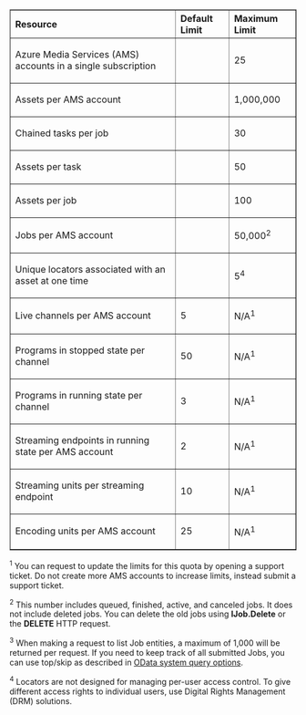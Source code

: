 <table cellspacing="0" border="1">
<tr>
   <th align="left" valign="middle">Resource</th>
   <th align="left" valign="middle">Default Limit</th>
   <th align="left" valign="middle">Maximum Limit</th>
</tr>
<tr>
   <td valign="middle"><p>Azure Media Services (AMS) accounts in a single subscription</p></td>
   <td valign="middle"><p></p></td>
   <td valign="middle"><p>25</p></td>
</tr>
<tr>
   <td valign="middle"><p>Assets per AMS account</p></td>
   <td valign="middle"><p></p></td>
   <td valign="middle"><p>1,000,000</p></td>
</tr>
<tr>
   <td valign="middle"><p>Chained tasks per job</p></td>
   <td valign="middle"><p></p></td>
   <td valign="middle"><p>30</p></td>
</tr>
<tr>
   <td valign="middle"><p>Assets per task</p></td>
   <td valign="middle"><p></p></td>
   <td valign="middle"><p>50</p></td>
</tr>
<tr>
   <td valign="middle"><p>Assets per job</p></td>
   <td valign="middle"><p></p></td>
   <td valign="middle"><p>100</p></td>
</tr>
<tr>
   <td valign="middle"><p>Jobs per AMS account </p></td>
   <td valign="middle"><p></p></td>
   <td valign="middle"><p>50,000<sup>2</sup></p></td>
</tr>
<tr>
   <td valign="middle"><p>Unique locators associated with an asset at one time</p></td>
   <td valign="middle"><p></p></td>
   <td valign="middle"><p>5<sup>4</sup></p></td>
</tr>
<tr>
   <td valign="middle"><p>Live channels per AMS account </p></td>
   <td valign="middle"><p>5</p></td>
   <td valign="middle"><p>N/A<sup>1</sup></p></td>
</tr>
<tr>
   <td valign="middle"><p>Programs in stopped state per channel </p></td>
   <td valign="middle"><p>50</p></td>
   <td valign="middle"><p>N/A<sup>1</sup></p></td>
</tr><tr>
   <td valign="middle"><p>Programs in running state per channel </p></td>
   <td valign="middle"><p>3</p></td>
   <td valign="middle"><p>N/A<sup>1</sup></p></td>
</tr><tr>
   <td valign="middle"><p>Streaming endpoints in running state per AMS account</p></td>
   <td valign="middle"><p>2</p></td>
   <td valign="middle"><p>N/A<sup>1</sup></p></td>
</tr>
<tr>
   <td valign="middle"><p>Streaming units per streaming endpoint </p></td>
   <td valign="middle"><p>10 </p></td>
   <td valign="middle"><p>N/A<sup>1</sup></p></td>
</tr>
<tr>
   <td valign="middle"><p>Encoding units per AMS account </p></td>
   <td valign="middle"><p>25</p></td>
   <td valign="middle"><p>N/A<sup>1</sup></p></td>
</tr>
</table>

<sup>1</sup> You can request to update the limits for this quota by opening a support ticket. Do not create more AMS accounts to increase limits, instead submit a support ticket.

<sup>2</sup> This number includes queued, finished, active, and canceled jobs. It does not include deleted jobs. You can delete the old jobs using **IJob.Delete** or the **DELETE** HTTP request.

<sup>3</sup> When making a request to list Job entities, a maximum of 1,000 will be returned per request. If you need to keep track of all submitted Jobs, you can use top/skip as described in [OData system query options](http://msdn.microsoft.com/library/gg309461.aspx).

<sup>4</sup> Locators are not designed for managing per-user access control. To give different access rights to individual users, use Digital Rights Management (DRM) solutions.



